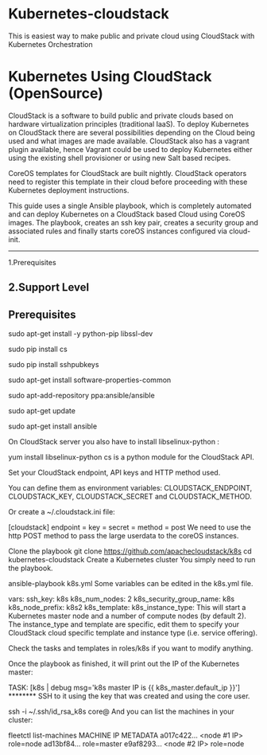 # Kubernetes-cloudstack
This is easiest way to make public and private cloud using CloudStack with Kubernetes Orchestration 
# Kubernetes Using CloudStack (OpenSource)
CloudStack is a software to build public and private clouds based on hardware virtualization principles (traditional IaaS). To deploy Kubernetes on CloudStack there are several possibilities depending on the Cloud being used and what images are made available. CloudStack also has a vagrant plugin available, hence Vagrant could be used to deploy Kubernetes either using the existing shell provisioner or using new Salt based recipes.

CoreOS templates for CloudStack are built nightly. CloudStack operators need to register this template in their cloud before proceeding with these Kubernetes deployment instructions.

This guide uses a single Ansible playbook, which is completely automated and can deploy Kubernetes on a CloudStack based Cloud using CoreOS images. The playbook, creates an ssh key pair, creates a security group and associated rules and finally starts coreOS instances configured via cloud-init.

--------------------
1.Prerequisites

2.Support Level
--------------------

Prerequisites
--------------------------------------------------------------------------------------------------------------------------------------------

sudo apt-get install -y python-pip libssl-dev

sudo pip install cs

sudo pip install sshpubkeys

sudo apt-get install software-properties-common

sudo apt-add-repository ppa:ansible/ansible

sudo apt-get update

sudo apt-get install ansible

On CloudStack server you also have to install libselinux-python :

yum install libselinux-python
cs is a python module for the CloudStack API.

Set your CloudStack endpoint, API keys and HTTP method used.

You can define them as environment variables: CLOUDSTACK_ENDPOINT, CLOUDSTACK_KEY, CLOUDSTACK_SECRET and CLOUDSTACK_METHOD.

Or create a ~/.cloudstack.ini file:

[cloudstack]
endpoint = <your cloudstack api endpoint>
key = <your api access key>
secret = <your api secret key>
method = post
We need to use the http POST method to pass the large userdata to the coreOS instances.

Clone the playbook
git clone https://github.com/apachecloudstack/k8s
cd kubernetes-cloudstack
Create a Kubernetes cluster
You simply need to run the playbook.

ansible-playbook k8s.yml
Some variables can be edited in the k8s.yml file.

vars:
  ssh_key: k8s
  k8s_num_nodes: 2
  k8s_security_group_name: k8s
  k8s_node_prefix: k8s2
  k8s_template: <templatename>
  k8s_instance_type: <serviceofferingname>
This will start a Kubernetes master node and a number of compute nodes (by default 2). The instance_type and template are specific, edit them to specify your CloudStack cloud specific template and instance type (i.e. service offering).

Check the tasks and templates in roles/k8s if you want to modify anything.

Once the playbook as finished, it will print out the IP of the Kubernetes master:

TASK: [k8s | debug msg='k8s master IP is {{ k8s_master.default_ip }}'] ********
SSH to it using the key that was created and using the core user.

ssh -i ~/.ssh/id_rsa_k8s core@<master IP>
And you can list the machines in your cluster:

fleetctl list-machines
MACHINE        IP             METADATA
a017c422...    <node #1 IP>   role=node
ad13bf84...    <master IP>    role=master
e9af8293...    <node #2 IP>   role=node
